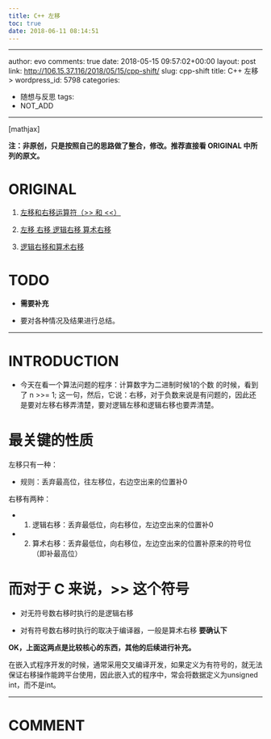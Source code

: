 ```yaml
---
title: C++ 左移
toc: true
date: 2018-06-11 08:14:51
---
```

---
author: evo
comments: true
date: 2018-05-15 09:57:02+00:00
layout: post
link: http://106.15.37.116/2018/05/15/cpp-shift/
slug: cpp-shift
title: C++ 左移>
wordpress_id: 5798
categories:
- 随想与反思
tags:
- NOT_ADD
---

<!-- more -->

[mathjax]

**注：非原创，只是按照自己的思路做了整合，修改。推荐直接看 ORIGINAL 中所列的原文。**


# ORIGINAL





 	
  1. [左移和右移运算符（>> 和 <<）](https://msdn.microsoft.com/zh-cn/library/336xbhcz.aspx#Anchor_5)

 	
  2. [左移 右移 逻辑右移 算术右移](https://blog.csdn.net/yzf279533105/article/details/58642142)

 	
  3. [逻辑右移和算术右移](https://blog.csdn.net/tandesir/article/details/7385955)




# TODO





 	
  * **需要补充**

 	
  * 要对各种情况及结果进行总结。





* * *





# INTRODUCTION





 	
  * 今天在看一个算法问题的程序：计算数字为二进制时候1的个数 的时候，看到了 n >>= 1; 这一句，然后，它说：右移，对于负数来说是有问题的，因此还是要对左移右移弄清楚，要对逻辑左移和逻辑右移也要弄清楚。





# 最关键的性质


左移只有一种：



 	
  * 规则：丢弃最高位，往左移位，右边空出来的位置补0


右移有两种：

 	
  * 1. 逻辑右移：丢弃最低位，向右移位，左边空出来的位置补0

 	
  * 2. 算术右移：丢弃最低位，向右移位，左边空出来的位置补原来的符号位（即补最高位）




# 而对于 C 来说，>> 这个符号





 	
  * 对无符号数右移时执行的是逻辑右移

 	
  * 对有符号数右移时执行的取决于编译器，一般是算术右移 **要确认下**


**OK，上面这两点是比较核心的东西，其他的后续进行补充。**





在嵌入式程序开发的时候，通常采用交叉编译开发，如果定义为有符号的，就无法保证右移操作能跨平台使用，因此嵌入式的程序中，常会将数据定义为unsigned int，而不是int。

























* * *





# COMMENT



